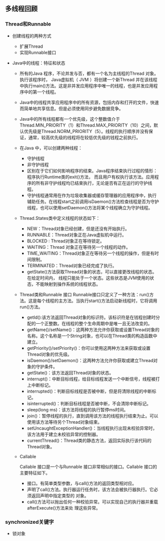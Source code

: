 ##  多线程回顾
### Thread和Runnable
- 创建线程的两种方式
  - 扩展Thread
  - 实现Runnable接口
- Java中的线程：特征和状态
  
  - 所有的Java 程序，不论并发与否，都有一个名为主线程的Thread 对象。执行该程序时， Java虚拟机（ JVM ）将创建一个新Thread 并在该线程中执行main()方法。这是非并发应用程序中唯一的线程，也是并发应用程序中的第一个线程。
  
  - Java中的线程共享应用程序中的所有资源，包括内存和打开的文件，快速而简单地共享信息。但是必须使用同步避免数据竞争。
  
  - Java中的所有线程都有一个优先级，这个整数值介于Thread.MIN_PRIORITY（1）和Thread.MAX_PRIORITY（10）之间，默认优先级是Thread.NORM_PRIORITY（5）。线程的执行顺序并没有保证，通常，较高优先级的线程将在较低优先级的钱程之前执行。
  
  - 在Java 中，可以创建两种线程：
    - 守护线程
    - 非守护线程
    - 区别在于它们如何影响程序的结束。Java程序结束执行过程的情形：程序执行Runtime类的exit()方法， 而且用户有权执行该方法。应用程序的所有非守护线程均已结束执行，无论是否有正在运行的守护线程。
    - 守护线程通常用在作为垃圾收集器或缓存管理器的应用程序中，执行辅助任务。在线程start之前调用isDaemon()方法检查线程是否为守护线程，也可以使用setDaemon()方法将某个线程确立为守护线程。
    
  - Thread.States类中定义线程的状态如下：
    - NEW：Thread对象已经创建，但是还没有开始执行。
    - RUNNABLE：Thread对象正在Java虚拟机中运行。
    - BLOCKED : Thread对象正在等待锁定。
    - WAITING：Thread 对象正在等待另一个线程的动作。
    - TIME_WAITING：Thread对象正在等待另一个线程的操作，但是有时间限制。
    - TERMINATED：Thread对象已经完成了执行。
    - getState()方法获取Thread对象的状态，可以直接更改线程的状态。在给定时间内， 线程只能处于一个状态。这些状态是JVM使用的状态，不能映射到操作系统的线程状态。
    
  - Thread类和Runnable 接口
    Runnable接口只定义了一种方法：run()方法。这是每个线程的主方法。当执行start()方法启动新线程时，它将调用run()方法。
    
    - getId():该方法返回Thread对象的标识符。该标识符是在钱程创建时分配的一个正整数。在线程的整个生命周期中是唯一且无法改变的。
    - getName()/setName()：这两种方法允许你获取或设置Thread对象的名称。这个名称是一个String对象，也可以在Thread类的构造函数中建立。
    - getPriority()/setPriority()：你可以使用这两种方法来获取或设置Thread对象的优先级。
    - isDaemon()/setDaemon()：这两种方法允许你获取或建立Thread对象的守护条件。
    - getState()：该方法返回Thread对象的状态。
    - interrupt()：中断目标线程，给目标线程发送一个中断信号，线程被打上中断标记。
    - interrupted()：判断目标线程是否被中断，但是将清除线程的中断标记。
    - isinterrupted()：判断目标线程是否被中断，不会清除中断标记。
    - sleep(long ms)：该方法将线程的执行暂停ms时间。
    - join()：暂停线程的执行，直到调用该方法的线程执行结束为止。可以使用该方法等待另个Thread对象结束。
    - setUncaughtExceptionHandler()：当线程执行出现未校验异常时，该方法用于建立未校验异常的控制器。
    - currentThread()：Thread类的静态方法，返回实际执行该代码的Thread对象。
    
  - Callable
  
    Callable 接口是一个与Runnable 接口非常相似的接口。Callable 接口的主要特征如下。
    
    - 接口。有简单类型参数，与call()方法的返回类型相对应。
    - 声明了call()方法。执行器运行任务时，该方法会被执行器执行。它必须返回声明中指定类型的 对象。
    - call()方法可以抛出任何一种校验异常。可以实现自己的执行器并重载afterExecute()方法来处 理这些异常。

### synchronized关键字

- 锁对象
